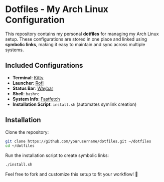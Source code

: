 # Dotfiles - My Arch Linux Configuration

This repository contains my personal **dotfiles** for managing my Arch Linux setup. These configurations are stored in one place and linked using **symbolic links**, making it easy to maintain and sync across multiple systems.

## **Included Configurations**
- **Terminal**: [Kitty](https://sw.kovidgoyal.net/kitty/)
- **Launcher**: [Rofi](https://github.com/davatorium/rofi)
- **Status Bar**: [Waybar](https://github.com/Alexays/Waybar)
- **Shell**: `bashrc`
- **System Info**: [Fastfetch](https://github.com/fastfetch-cli/fastfetch)
- **Installation Script**: `install.sh` (automates symlink creation)

## **Installation**
Clone the repository:
```sh
git clone https://github.com/yourusername/dotfiles.git ~/dotfiles
cd ~/dotfiles
```

Run the installation script to create symbolic links:
```sh
./install.sh
```



Feel free to fork and customize this setup to fit your workflow! 🚀


